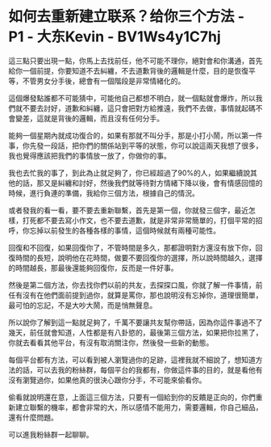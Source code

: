 # 如何去重新建立联系？给你三个方法 - P1 - 大东Kevin - BV1Ws4y1C7hj

這三點只要出現一點，你馬上去找前任，他不可能不理你，絕對會和你溝通，首先給你一個前提，你要知道不去糾纏，不去道歉背後的邏輯是什麼，目的是恢復平等，不管男女分手後，總會有一個階段是非常情緒化的。

這個爆發點誰都不可能猜中，可能他自己都想不明白，就一個點就會爆炸，所以我們就不要去討好，道歉和糾纏，這只會把對方給推遠，我們不去做，事情就起碼不會變差，這就是背後的邏輯，而且沒有任何分手。

能夠一個星期內就成功復合的，如果有那就不叫分手，那是小打小鬧，所以第一件事，你先發一段話，把你們的關係站到平等的狀態，你可以說這兩天我想了很多，我也覺得應該把我們的事情放一放了，你做你的事。

我也去忙我的事了，到此為止就足夠了，你已經超過了90%的人，如果繼續說其他的話，那又是糾纏和討好，然後我們就等待對方情緒下降以後，會有情感回憶的時候，進行負連的準備，我給你三個方法，根據自己的情況。

或者發我的看一看，要不要去重新聯繫，首先是第一個，你就發三個字，最近怎樣，打死都不要去寫小作文，也不要去道歉，就是非常非常簡單的，打個平常的招呼，你忘掉以前發生的各種各樣的事情，這個時候就有兩種可能性。

回復和不回復，如果回復你了，不管時間是多久，那都證明對方還沒有放下你，回復時間的長短，說明他在花時間，做要不要回復你的選擇，所以說時間越久，選擇的時間越長，那最後還能夠回復你，反而是一件好事。

然後是第二個方法，你去找你們以前的共友，去探探口風，你就了解一件事情，前任有沒有在他們面前提到過你，就算是罵你，那也說明沒有忘掉你，道理很簡單，最可怕的忘記，不是大吵大鬧，而是悄無聲息。

所以說你了解到這一點就足夠了，千萬不要讓共友幫你帶話，因為你這件事過不了幾天，前任就會知道，人性都是有八卦慾的，最後第三個方法，如果把你拉黑了，你就去看看其他平台，有沒有取消關注你，然後發一些新的動態。

每個平台都有方法，可以看到被人瀏覽過你的足跡，這裡我就不細說了，想知道方法的話，可以去我的粉絲群，每個平台的我都有，你做這件事的目的，就是看他有沒有瀏覽過你，如果他真的很決心跟你分手，不可能來偷看你。

偷看就說明還在意，上面這三個方法，只要有一個給到你的反饋是正向的，你們重新建立聯繫的機率，都會非常的大，所以感情不能用力，需要邏輯，你自己細品，還有什麼問題。

可以進我粉絲群一起聊聊。